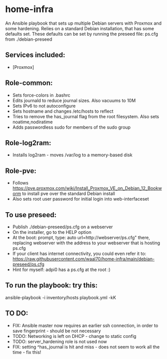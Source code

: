 # home-infra

An Ansible playbook that sets up multiple Debian servers with Proxmox and some hardening.
Relies on a standard Debian installation, that has some defaults set. These defaults can be set by running the preseed file: ps.cfg from ./debian-preseed



## Services included:
* [Proxmox]

## Role-common:
* Sets force-colors in .bashrc
* Edits journald to reduce journal sizes. Also vacuums to 10M
* Sets IPv6 to not autoconfigure
* Sets hostname and changes /etc/hosts to reflect
* Tries to remove the has_journal flag from the root filesystem. Also sets noatime,nodiratime
* Adds passwordless sudo for members of the sudo group

## Role-log2ram:
* Installs log2ram - moves /var/log to a memory-based disk

## Role-pve:
* Follows https://pve.proxmox.com/wiki/Install_Proxmox_VE_on_Debian_12_Bookworm to install pve over the standard Debian install
* Also sets root user password for initial login into web-interfaceset

## To use preseed:
* Publish ./debian-preseed/ps.cfg on a webserver
* On the installer, go to the HELP option
* At the boot: prompt, type: auto url=http://webserver/ps.cfg" there, replacing webserver with the address to your webserver that is hosting ps.cfg
* If your client has internet connectivity, you could even refer it to: https://raw.githubusercontent.com/waal70/home-infra/main/debian-preseed/ps.cfg 
* Hint for myself: adpi0 has a ps.cfg at the root :)

## To run the playbook: try this:
ansible-playbook -i inventory/hosts playbook.yml -kK

## TO DO:
* FIX: Ansible master now requires an earlier ssh connection, in order to save fingerprint - should be not necessary
* TODO: Networking is left on DHCP - change to static config
* TODO: server_hardening role is not used now
* FIX: setting ^has_journal is hit and miss - does not seem to work all the time - fix this!
